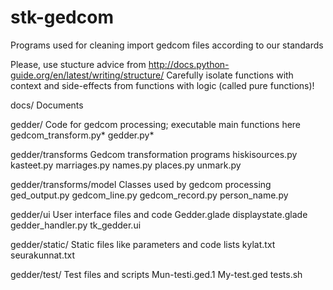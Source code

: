 # stk-gedcom
Programs used for cleaning import gedcom files according to our standards

Please, use stucture advice from http://docs.python-guide.org/en/latest/writing/structure/
Carefully isolate functions with context and side-effects from
functions with logic (called pure functions)!

docs/                     Documents

gedder/                   Code for gedcom processing; executable main functions here
	gedcom_transform.py*
	gedder.py*

gedder/transforms         Gedcom transformation programs
	hiskisources.py
	kasteet.py
	marriages.py
	names.py
	places.py
	unmark.py

gedder/transforms/model   Classes used by gedcom processing
	ged_output.py
	gedcom_line.py
	gedcom_record.py
	person_name.py

gedder/ui                 User interface files and code 
	Gedder.glade
	displaystate.glade
	gedder_handler.py
	tk_gedder.ui

gedder/static/            Static files like parameters and code lists
	kylat.txt
	seurakunnat.txt

gedder/test/              Test files and scripts
	Mun-testi.ged.1
	My-test.ged
	tests.sh
